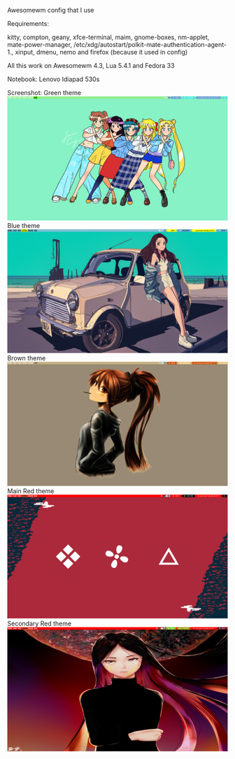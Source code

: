 Awesomewm config that I use

Requirements:

kitty, compton, geany, xfce-terminal, maim, gnome-boxes, nm-applet, mate-power-manager, /etc/xdg/autostart/polkit-mate-authentication-agent-1., xinput, dmenu, nemo and firefox (because it used in config)

All this work on Awesomewm 4.3, Lua 5.4.1 and Fedora 33

Notebook: Lenovo Idiapad 530s

Screenshot:
Green theme
![Green theme](/images/green.png)
Blue theme
![Blue theme](/images/blue.png)
Brown theme
![Brown theme](/images/brown.png)
Main Red theme
![Main Red theme](/images/red.png)
Secondary Red theme
![Secondary Red theme](/images/red1.png)
